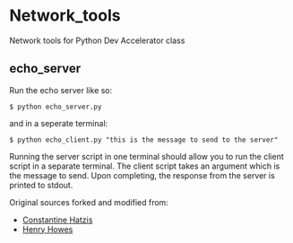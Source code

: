 # Network_tools
Network tools for Python Dev Accelerator class

## echo_server
Run the echo server like so:

    $ python echo_server.py

and in a seperate terminal:

    $ python echo_client.py "this is the message to send to the server"

Running the server script in one terminal should allow you to run the client script in a separate terminal. The client script takes an argument which is the message to send.  Upon completing, the response from the server is printed to stdout.

Original sources forked and modified from:
  - [Constantine Hatzis](https://github.com/constanthatz/network_tools/tree/echo)
  - [Henry Howes](https://github.com/henrykh/network_tools/tree/echo)
